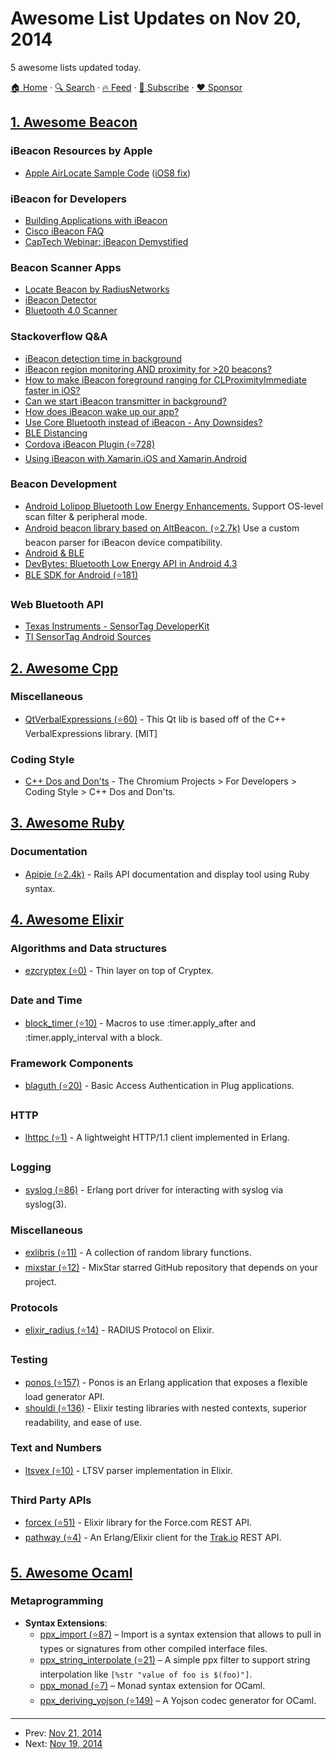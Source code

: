 # Awesome List Updates on Nov 20, 2014

5 awesome lists updated today.

[🏠 Home](/README.md) · [🔍 Search](https://www.trackawesomelist.com/search/) · [🔥 Feed](https://www.trackawesomelist.com/rss.xml) · [📮 Subscribe](https://trackawesomelist.us17.list-manage.com/subscribe?u=d2f0117aa829c83a63ec63c2f&id=36a103854c) · [❤️  Sponsor](https://github.com/sponsors/theowenyoung)



## [1. Awesome Beacon](/content/rabschi/awesome-beacon/README.md)

### iBeacon Resources by Apple

*   [Apple AirLocate Sample Code](https://developer.apple.com/library/ios/samplecode/AirLocate/Introduction/Intro.html) ([iOS8 fix](http://stackoverflow.com/questions/26079530/apple-airlocation-demo-app-ranging-not-shows-beacons))

### iBeacon for Developers

*   [Building Applications with iBeacon](http://shop.oreilly.com/product/0636920033813.do)
*   [Cisco iBeacon FAQ](http://www.cisco.com/c/dam/en/us/solutions/collateral/enterprise-networks/connected-mobile-experiences/ibeacon_faq.pdf)
*   [CapTech Webinar: iBeacon Demystified](https://www.youtube.com/watch?v=0IGeQqEGhx4)

### Beacon Scanner Apps

*   [Locate Beacon by RadiusNetworks](https://itunes.apple.com/us/app/locate-for-ibeacon/id738709014?mt=8)
*   [iBeacon Detector](https://play.google.com/store/apps/details?id=youten.redo.ble.ibeacondetector\&hl=de)
*   [Bluetooth 4.0 Scanner](https://play.google.com/store/apps/details?id=com.bluemotionlabs.bluescan\&hl=de)

### Stackoverflow Q&A

*   [iBeacon detection time in background](http://stackoverflow.com/questions/25495804/ibeacon-detection-time-in-background-home-automation-use-case/25496669#25496669)
*   [iBeacon region monitoring AND proximity for >20 beacons?](http://stackoverflow.com/questions/25387660/ibeacon-region-monitoring-and-proximity-for-20-beacons)
*   [How to make iBeacon foreground ranging for CLProximityImmediate faster in iOS?](http://stackoverflow.com/questions/23991733/how-to-make-ibeacon-foreground-ranging-for-clproximityimmediate-faster-in-ios/23992584#23992584)
*   [Can we start iBeacon transmitter in background?](http://stackoverflow.com/questions/24164523/can-we-start-ibeacon-transmitter-in-background/24165073#24165073)
*   [How does iBeacon wake up our app?](http://stackoverflow.com/questions/24590534/how-does-ibeacon-wake-up-our-app-for-how-long-and-how-to-extend-that-time/24590886#24590886)
*   [Use Core Bluetooth instead of iBeacon - Any Downsides?](http://stackoverflow.com/questions/24267421/use-core-bluetooth-instead-of-ibeacon-any-downsides/24268389#24268389)
*   [BLE Distancing](http://stackoverflow.com/questions/20416218/understanding-ibeacon-distancing/20434019#20434019)
*   [Cordova iBeacon Plugin (⭐728)](https://github.com/petermetz/cordova-plugin-ibeacon)
*   [Using iBeacon with Xamarin.iOS and Xamarin.Android](http://de.slideshare.net/glennthomasstephens/ibeacon-support)

### Beacon Development

*   [Android Lolipop Bluetooth Low Energy Enhancements.](https://developer.android.com/about/versions/android-5.0.html) Support OS-level scan filter & peripheral mode.
*   [Android beacon library based on AltBeacon. (⭐2.7k)](https://github.com/AltBeacon/android-beacon-library) Use a custom beacon parser for iBeacon device compatibility.
*   [Android & BLE](https://developer.android.com/guide/topics/connectivity/bluetooth-le.html)
*   [DevBytes: Bluetooth Low Energy API in Android 4.3](https://www.youtube.com/watch?v=vUbFB1Qypg8)
*   [BLE SDK for Android (⭐181)](https://github.com/RedBearLab/Android)

### Web Bluetooth API

*   [Texas Instruments - SensorTag DeveloperKit](http://makezine.com/2014/04/16/the-ti-sensortag-now-with-added-ibeacon/)
*   [TI SensorTag Android Sources](http://git.ti.com/sensortag-android)

## [2. Awesome Cpp](/content/fffaraz/awesome-cpp/README.md)

### Miscellaneous

*   [QtVerbalExpressions (⭐60)](https://github.com/VerbalExpressions/QtVerbalExpressions) - This Qt lib is based off of the C++ VerbalExpressions library. \[MIT]

### Coding Style

*   [C++ Dos and Don'ts](http://www.chromium.org/developers/coding-style/cpp-dos-and-donts) - The Chromium Projects > For Developers > Coding Style > C++ Dos and Don'ts.

## [3. Awesome Ruby](/content/markets/awesome-ruby/README.md)

### Documentation

*   [Apipie (⭐2.4k)](https://github.com/Apipie/apipie-rails) - Rails API documentation and display tool using Ruby syntax.

## [4. Awesome Elixir](/content/h4cc/awesome-elixir/README.md)

### Algorithms and Data structures

*   [ezcryptex (⭐0)](https://github.com/stocks29/ezcryptex) - Thin layer on top of Cryptex.

### Date and Time

*   [block\_timer (⭐10)](https://github.com/adamkittelson/block_timer) - Macros to use :timer.apply\_after and :timer.apply\_interval with a block.

### Framework Components

*   [blaguth (⭐20)](https://github.com/lexmag/blaguth) - Basic Access Authentication in Plug applications.

### HTTP

*   [lhttpc (⭐1)](https://github.com/talko/lhttpc) - A lightweight HTTP/1.1 client implemented in Erlang.

### Logging

*   [syslog (⭐86)](https://github.com/Vagabond/erlang-syslog) - Erlang port driver for interacting with syslog via syslog(3).

### Miscellaneous

*   [exlibris (⭐11)](https://github.com/pragdave/exlibris) - A collection of random library functions.
*   [mixstar (⭐12)](https://github.com/ma2gedev/mix-star) - MixStar starred GitHub repository that depends on your project.

### Protocols

*   [elixir\_radius (⭐14)](https://github.com/bearice/elixir-radius) - RADIUS Protocol on Elixir.

### Testing

*   [ponos (⭐157)](https://github.com/klarna/ponos) - Ponos is an Erlang application that exposes a flexible load generator API.
*   [shouldi (⭐136)](https://github.com/batate/shouldi) - Elixir testing libraries with nested contexts, superior readability, and ease of use.

### Text and Numbers

*   [ltsvex (⭐10)](https://github.com/ma2gedev/ltsvex) - LTSV parser implementation in Elixir.

### Third Party APIs

*   [forcex (⭐51)](https://github.com/jeffweiss/forcex) - Elixir library for the Force.com REST API.
*   [pathway (⭐4)](https://github.com/novabyte/pathway) - An Erlang/Elixir client for the [Trak.io](http://trak.io/) REST API.

## [5. Awesome Ocaml](/content/ocaml-community/awesome-ocaml/README.md)

### Metaprogramming

*   **Syntax Extensions**:
    *   [ppx\_import (⭐87)](https://github.com/ocaml-ppx/ppx_import) – Import is a syntax extension that allows to pull in types or signatures from other compiled interface files.
    *   [ppx\_string\_interpolate (⭐21)](https://github.com/sheijk/ppx_string_interpolate) – A simple ppx filter to support string interpolation like `[%str "value of foo is $(foo)"]`.
    *   [ppx\_monad (⭐7)](https://github.com/rizo/ppx_monad) – Monad syntax extension for OCaml.
    *   [ppx\_deriving\_yojson (⭐149)](https://github.com/whitequark/ppx_deriving_yojson) – A Yojson codec generator for OCaml.

---

- Prev: [Nov 21, 2014](/content/2014/11/21/README.md)
- Next: [Nov 19, 2014](/content/2014/11/19/README.md)
